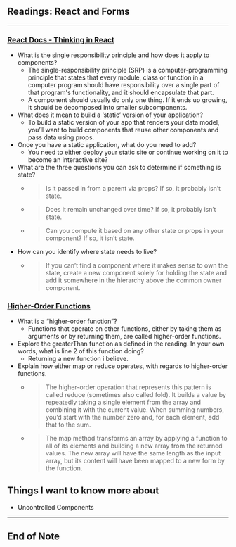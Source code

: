 ## Readings: React and Forms
***
### [React Docs - Thinking in React](https://reactjs.org/docs/thinking-in-react.html)
- What is the single responsibility principle and how does it apply to components?
  * The single-responsibility principle (SRP) is a computer-programming principle that states that every module, class or function in a computer program should have responsibility over a single part of that program's functionality, and it should encapsulate that part. 
  * A component should usually do only one thing. If it ends up growing, it should be decomposed into smaller subcomponents.
- What does it mean to build a ‘static’ version of your application?
  * To build a static version of your app that renders your data model, you’ll want to build components that reuse other components and pass data using props.
- Once you have a static application, what do you need to add?
  * You need to either deploy your static site or continue working on it to become an interactive site?
- What are the three questions you can ask to determine if something is state?
  * > Is it passed in from a parent via props? If so, it probably isn’t state.
  * > Does it remain unchanged over time? If so, it probably isn’t state.
  * > Can you compute it based on any other state or props in your component? If so, it isn’t state.
- How can you identify where state needs to live?
  * > If you can’t find a component where it makes sense to own the state, create a new component solely for holding the state and add it somewhere in the hierarchy above the common owner component.

### [Higher-Order Functions](https://eloquentjavascript.net/05_higher_order.html#h_xxCc98lOBK)
- What is a “higher-order function”?
  * Functions that operate on other functions, either by taking them as arguments or by returning them, are called higher-order functions.
- Explore the greaterThan function as defined in the reading. In your own words, what is line 2 of this function doing?
  * Returning a new function i believe.
- Explain how either map or reduce operates, with regards to higher-order functions.
  * > The higher-order operation that represents this pattern is called reduce (sometimes also called fold). It builds a value by repeatedly taking a single element from the array and combining it with the current value. When summing numbers, you’d start with the number zero and, for each element, add that to the sum.
  * > The map method transforms an array by applying a function to all of its elements and building a new array from the returned values. The new array will have the same length as the input array, but its content will have been mapped to a new form by the function.

  

## Things I want to know more about
- Uncontrolled Components
***
 ## End of Note
